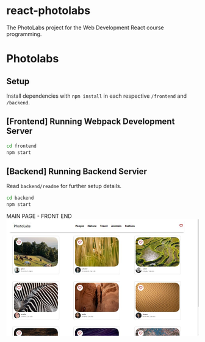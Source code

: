 # react-photolabs

The PhotoLabs project for the Web Development React course programming.

# Photolabs

## Setup

Install dependencies with `npm install` in each respective `/frontend` and `/backend`.

## [Frontend] Running Webpack Development Server

```sh
cd frontend
npm start
```

## [Backend] Running Backend Servier

Read `backend/readme` for further setup details.

```sh
cd backend
npm start
```

MAIN PAGE - FRONT END
![MAIN PAGE - FRONT END](https://github.com/MehwishI/photolabs/blob/main/frontend/public/screenshot.JPG?raw=true)
